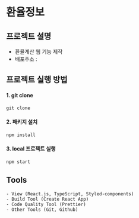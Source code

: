 # 환율정보

## 프로젝트 설명

- 환율계산 웹 기능 제작
- 배포주소 :

## 프로젝트 실행 방법

#### 1. git clone

```
git clone
```

#### 2. 패키지 설치

```
npm install
```

#### 3. local 프로젝트 실행

```
npm start
```

## Tools

```
- View (React.js, TypeScript, Styled-components)
- Build Tool (Create React App)
- Code Quality Tool (Prettier)
- Other Tools (Git, Github)
```
